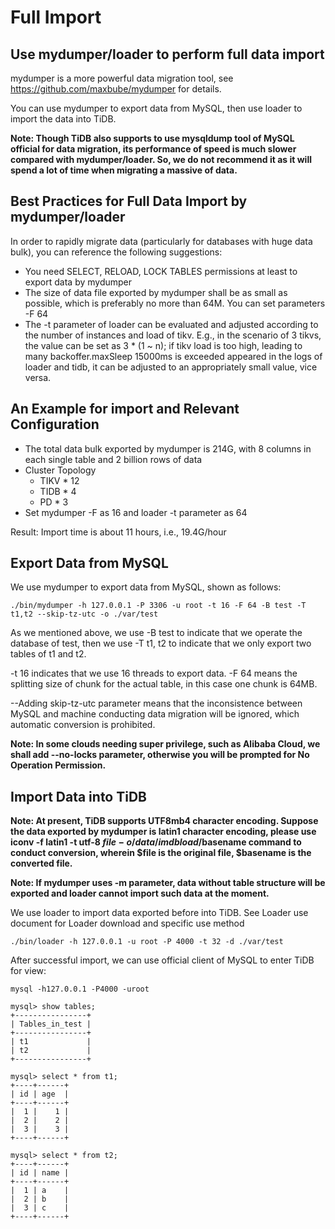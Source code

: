 # Full Import
## Use mydumper/loader to perform full data import
mydumper is a more powerful data migration tool, see https://github.com/maxbube/mydumper for details.

You can use mydumper to export data from MySQL, then use loader to import the data into TiDB.

**Note: Though TiDB also supports to use mysqldump tool of MySQL official for data migration, its performance of speed is much slower compared with mydumper/loader. So, we do not recommend it as it will spend a lot of time when migrating a massive of data.**

## Best Practices for Full Data Import by mydumper/loader
In order to rapidly migrate data (particularly for databases with huge data bulk), you can reference the following suggestions:

- You need SELECT, RELOAD, LOCK TABLES permissions at least to export data by mydumper
- The size of data file exported by mydumper shall be as small as possible, which is preferably no more than 64M. You can set parameters -F 64
- The -t parameter of loader can be evaluated and adjusted according to the number of instances and load of tikv. E.g., in the scenario of 3 tikvs, the value can be set as 3 * (1 ~ n); if tikv load is too high, leading to many backoffer.maxSleep 15000ms is exceeded appeared in the logs of loader and tidb, it can be adjusted to an appropriately small value, vice versa.

## An Example for import and Relevant Configuration
- The total data bulk exported by mydumper is 214G, with 8 columns in each single table and 2 billion rows of data
- Cluster Topology
  - TIKV * 12
  - TIDB * 4
  - PD * 3
- Set mydumper -F as 16 and loader -t parameter as 64

Result: Import time is about 11 hours, i.e., 19.4G/hour

## Export Data from MySQL
We use mydumper to export data from MySQL, shown as follows:

```
./bin/mydumper -h 127.0.0.1 -P 3306 -u root -t 16 -F 64 -B test -T t1,t2 --skip-tz-utc -o ./var/test
```
As we mentioned above, we use -B test to indicate that we operate the database of test, then we use -T t1, t2 to indicate that we only export two tables of t1 and t2.

-t 16 indicates that we use 16 threads to export data. -F 64 means the splitting size of chunk for the actual table, in this case one chunk is 64MB.

--Adding skip-tz-utc parameter means that the inconsistence between MySQL and machine conducting data migration will be ignored, which automatic conversion is prohibited.

**Note: In some clouds needing super privilege, such as Alibaba Cloud, we shall add --no-locks parameter, otherwise you will be prompted for No Operation Permission.**

## Import Data into TiDB
**Note: At present, TiDB supports UTF8mb4 character encoding. Suppose the data exported by mydumper is latin1 character encoding, please use iconv -f latin1 -t utf-8 $file -o /data/imdbload/$basename command to conduct conversion, wherein $file is the original file, $basename is the converted file.**

**Note: If mydumper uses -m parameter, data without table structure will be exported and loader cannot import such data at the moment.**

We use loader to import data exported before into TiDB. See Loader use document for Loader download and specific use method

```
./bin/loader -h 127.0.0.1 -u root -P 4000 -t 32 -d ./var/test
```

After successful import, we can use official client of MySQL to enter TiDB for view:

```
mysql -h127.0.0.1 -P4000 -uroot

mysql> show tables;
+----------------+
| Tables_in_test |
+----------------+
| t1             |
| t2             |
+----------------+

mysql> select * from t1;
+----+------+
| id | age  |
+----+------+
|  1 |    1 |
|  2 |    2 |
|  3 |    3 |
+----+------+

mysql> select * from t2;
+----+------+
| id | name |
+----+------+
|  1 | a    |
|  2 | b    |
|  3 | c    |
+----+------+
```

